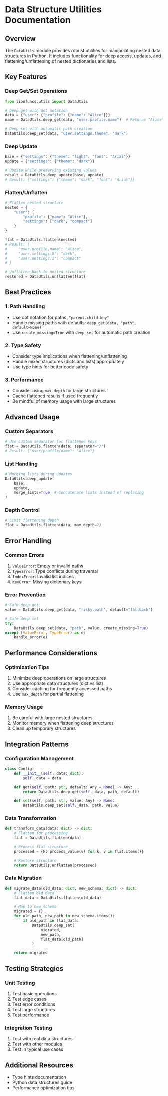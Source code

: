 # Data Structure Utilities Documentation

## Overview

The `DataUtils` module provides robust utilities for manipulating nested data structures in Python. It includes functionality for deep access, updates, and flattening/unflattening of nested dictionaries and lists.

## Key Features

### Deep Get/Set Operations
```python
from lionfuncs.utils import DataUtils

# Deep get with dot notation
data = {"user": {"profile": {"name": "Alice"}}}
name = DataUtils.deep_get(data, "user.profile.name")  # Returns "Alice"

# Deep set with automatic path creation
DataUtils.deep_set(data, "user.settings.theme", "dark")
```

### Deep Update
```python
base = {"settings": {"theme": "light", "font": "Arial"}}
update = {"settings": {"theme": "dark"}}

# Update while preserving existing values
result = DataUtils.deep_update(base, update)
# Result: {"settings": {"theme": "dark", "font": "Arial"}}
```

### Flatten/Unflatten
```python
# Flatten nested structure
nested = {
    "user": {
        "profile": {"name": "Alice"},
        "settings": ["dark", "compact"]
    }
}

flat = DataUtils.flatten(nested)
# Result: {
#     "user.profile.name": "Alice",
#     "user.settings.0": "dark",
#     "user.settings.1": "compact"
# }

# Unflatten back to nested structure
restored = DataUtils.unflatten(flat)
```

## Best Practices

### 1. Path Handling
- Use dot notation for paths: `"parent.child.key"`
- Handle missing paths with defaults: `deep_get(data, "path", default=None)`
- Use `create_missing=True` with `deep_set` for automatic path creation

### 2. Type Safety
- Consider type implications when flattening/unflattening
- Handle mixed structures (dicts and lists) appropriately
- Use type hints for better code safety

### 3. Performance
- Consider using `max_depth` for large structures
- Cache flattened results if used frequently
- Be mindful of memory usage with large structures

## Advanced Usage

### Custom Separators
```python
# Use custom separator for flattened keys
flat = DataUtils.flatten(data, separator="/")
# Result: {"user/profile/name": "Alice"}
```

### List Handling
```python
# Merging lists during updates
DataUtils.deep_update(
    base,
    update,
    merge_lists=True  # Concatenate lists instead of replacing
)
```

### Depth Control
```python
# Limit flattening depth
flat = DataUtils.flatten(data, max_depth=2)
```

## Error Handling

### Common Errors
1. `ValueError`: Empty or invalid paths
2. `TypeError`: Type conflicts during traversal
3. `IndexError`: Invalid list indices
4. `KeyError`: Missing dictionary keys

### Error Prevention
```python
# Safe deep get
value = DataUtils.deep_get(data, "risky.path", default="fallback")

# Safe deep set
try:
    DataUtils.deep_set(data, "path", value, create_missing=True)
except (ValueError, TypeError) as e:
    handle_error(e)
```

## Performance Considerations

### Optimization Tips
1. Minimize deep operations on large structures
2. Use appropriate data structures (dict vs list)
3. Consider caching for frequently accessed paths
4. Use `max_depth` for partial flattening

### Memory Usage
1. Be careful with large nested structures
2. Monitor memory when flattening deep structures
3. Clean up temporary structures

## Integration Patterns

### Configuration Management
```python
class Config:
    def __init__(self, data: dict):
        self._data = data

    def get(self, path: str, default: Any = None) -> Any:
        return DataUtils.deep_get(self._data, path, default)

    def set(self, path: str, value: Any) -> None:
        DataUtils.deep_set(self._data, path, value)
```

### Data Transformation
```python
def transform_data(data: dict) -> dict:
    # Flatten for processing
    flat = DataUtils.flatten(data)

    # Process flat structure
    processed = {k: process_value(v) for k, v in flat.items()}

    # Restore structure
    return DataUtils.unflatten(processed)
```

### Data Migration
```python
def migrate_data(old_data: dict, new_schema: dict) -> dict:
    # Flatten old data
    flat_data = DataUtils.flatten(old_data)

    # Map to new schema
    migrated = {}
    for old_path, new_path in new_schema.items():
        if old_path in flat_data:
            DataUtils.deep_set(
                migrated,
                new_path,
                flat_data[old_path]
            )

    return migrated
```

## Testing Strategies

### Unit Testing
1. Test basic operations
2. Test edge cases
3. Test error conditions
4. Test large structures
5. Test performance

### Integration Testing
1. Test with real data structures
2. Test with other modules
3. Test in typical use cases

## Additional Resources
- Type hints documentation
- Python data structures guide
- Performance optimization tips
